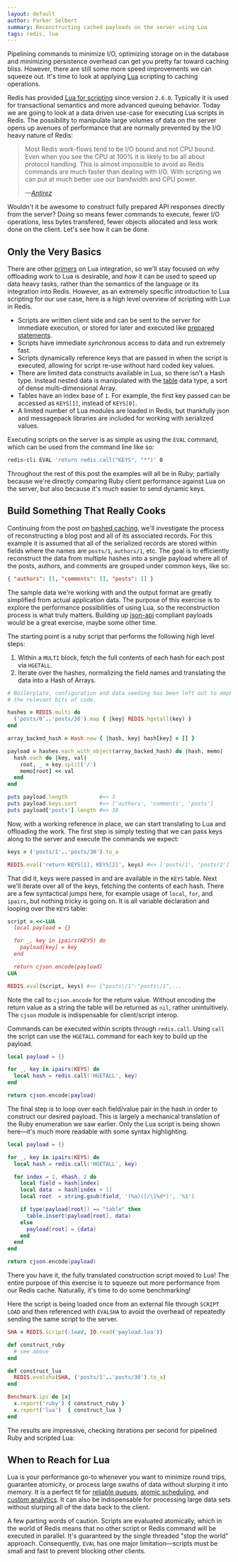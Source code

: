```yaml
---
layout: default
author: Parker Selbert
summary: Reconstructing cached payloads on the server using Lua
tags: redis, lua
---
```


<script src="https://cdnjs.cloudflare.com/ajax/libs/Chart.js/1.0.2/Chart.js"></script>

Pipelining commands to minimize I/O, optimizing storage on in the database and
minimizing persistence overhead can get you pretty far toward caching bliss.
However, there are still some more speed improvements we can squeeze out. It's
time to look at applying [Lua][lua] scripting to caching operations.

Redis has provided [Lua for scripting][ls] since version `2.6.0`. Typically it
is used for transactional semantics and more advanced queuing behavior. Today we
are going to look at a data driven use-case for executing Lua scripts in Redis.
The possibility to manipulate large volumes of data on the server opens up
avenues of performance that are normally prevented by the I/O heavy nature of
Redis:

> Most Redis work-flows tend to be I/O bound and not CPU bound. Even when you
> see the CPU at 100% it is likely to be all about protocol handling. This is
> almost impossible to avoid as Redis commands are much faster than dealing with
> I/O.  With scripting we can put at much better use our bandwidth and CPU
> power.
>
> <cite>&mdash;[Antirez][ls]</cite>

Wouldn't it be awesome to construct fully prepared API responses directly from
the server? Doing so means fewer commands to execute, fewer I/O operations, less
bytes transfered, fewer objects allocated and less work done on the client.
Let's see how it can be done.

## Only the Very Basics

There are other [primers][rl] on Lua integration, so we'll stay focused on *why*
offloading work to Lua is desirable, and *how* it can be used to speed up data
heavy tasks, rather than the semantics of the language or its integration into
Redis. However, as an extremely specific introduction to Lua scripting for our
use case, here is a high level overview of scripting with Lua in Redis.

* Scripts are written client side and can be sent to the server for immediate
  execution, or stored for later and executed like [prepared statements][ps].
* Scripts have immediate *synchronous* access to data and run extremely fast.
* Scripts dynamically reference keys that are passed in when the script is
  executed, allowing for script re-use without hard coded key values.
* There are limited data constructs available in Lua, so there isn't a Hash
  type. Instead nested data is manipulated with the [table][lt] data type, a
  sort of dense multi-dimensional Array.
* Tables have an index base of `1`. For example, the first key passed can be
  accessed as `KEYS[1]`, instead of `KEYS[0]`.
* A limited number of Lua modules are loaded in Redis, but thankfully json and
  messagepack libraries are included for working with serialized values.

Executing scripts on the server is as simple as using the `EVAL` command, which
can be used from the command line like so:

```bash
redis-cli EVAL 'return redis.call("KEYS", "*")' 0
```

Throughout the rest of this post the examples will all be in Ruby; partially
because we're directly comparing Ruby client performance against Lua on the
server, but also because it's much easier to send dynamic keys.

## Build Something That Really Cooks

Continuing from the post on [hashed caching][hc], we'll investigate the process
of reconstructing a blog post and all of its associated records. For this
example it is assumed that all of the serialized records are stored within
fields where the names are `posts/1`, `authors/1`, etc. The goal is to
efficiently reconstruct the data from multiple hashes into a single payload
where all of the posts, authors, and comments are grouped under common keys,
like so:

```json
{ "authors": [], "comments": [], "posts": [] }
```

The sample data we're working with and the output format are greatly simplified
from actual application data. The purpose of this exercise is to explore the
performance possibilities of using Lua, so the reconstruction process is what
truly matters. Building up [json-api][ja] compliant payloads would be a great
exercise, maybe some other time.

The starting point is a ruby script that performs the following high level
steps:

1. Within a `MULTI` block, fetch the full contents of each hash for each post
   via `HGETALL`.
2. Iterate over the hashes, normalizing the field names and translating the data
   into a Hash of Arrays.

```ruby
# Boilerplate, configuration and data seeding has been left out to emphasize
# the relevant bits of code.

hashes = REDIS.multi do
  ('posts/0'..'posts/30').map { |key| REDIS.hgetall(key) }
end

array_backed_hash = Hash.new { |hash, key| hash[key] = [] }

payload = hashes.each_with_object(array_backed_hash) do |hash, memo|
  hash.each do |key, val|
    root, _ = key.split('/')
    memo[root] << val
  end
end

puts payload.length          #=> 3
puts payload.keys.sort       #=> ['authors', 'comments', 'posts']
puts payload['posts'].length #=> 30
```

Now, with a working reference in place, we can start translating to Lua and
offloading the work. The first step is simply testing that we can pass keys
along to the server and execute the commands we expect:

```ruby
keys = ('posts/1'..'posts/30').to_a

REDIS.eval('return KEYS[1], KEYS[2]', keys) #=> ['posts/1', 'posts/2']
```

That did it, keys were passed in and are available in the `KEYS` table. Next
we'll iterate over all of the keys, fetching the contents of each hash. There
are a few syntactical jumps here, for example usage of `local`, `for`, and
`ipairs`, but nothing tricky is going on. It is all variable declaration and
looping over the `KEYS` table:

```ruby
script = <<-LUA
  local payload = {}

  for _, key in ipairs(KEYS) do
    payload[key] = key
  end

  return cjson.encode(payload)
LUA

REDIS.eval(script, keys) #=> {"posts\/1":"posts\/1",...
```

Note the call to `cjson.encode` for the return value. Without encoding the
return value as a string the table will be returned as `nil`, rather
unintuitively. The `cjson` module is indispensable for client/script interop.

Commands can be executed within scripts through `redis.call`. Using `call` the
script can use the `HGETALL` command for each key to build up the payload.

```lua
local payload = {}

for _, key in ipairs(KEYS) do
  local hash = redis.call('HGETALL', key)
end

return cjson.encode(payload)
```

The final step is to loop over each field/value pair in the hash in order to
construct our desired payload. This is largely a mechanical translation of the
Ruby enumeration we saw earlier. Only the Lua script is being shown here—it's
much more readable with some syntax highlighting.

```lua
local payload = {}

for _, key in ipairs(KEYS) do
  local hash = redis.call('HGETALL', key)

  for index = 1, #hash, 2 do
    local field = hash[index]
    local data  = hash[index + 1]
    local root  = string.gsub(field, '(%a)([/\]%d*)', '%1')

    if type(payload[root]) == "table" then
      table.insert(payload[root], data)
    else
      payload[root] = {data}
    end
  end
end

return cjson.encode(payload)
```

There you have it, the fully translated construction script moved to Lua! The
entire purpose of this exercise is to squeeze out more performance from our
Redis cache. Naturally, it's time to do some benchmarking!

Here the script is being loaded once from an external file through `SCRIPT LOAD`
and then referenced with `EVALSHA` to avoid the overhead of repeatedly sending
the same script to the server.

```ruby
SHA = REDIS.script(:load, IO.read('payload.lua'))

def construct_ruby
  # see above
end

def construct_lua
  REDIS.evalsha(SHA, ('posts/1'..'posts/30').to_a)
end

Benchmark.ips do |x|
  x.report('ruby') { construct_ruby }
  x.report('lua')  { construct_lua }
end
```

The results are impressive, checking iterations per second for pipelined Ruby
and scripted Lua:

<canvas id="speed-chart" width="800" height="400"></canvas>

<script>
  var data = {
    labels: ["Ruby", "Lua"],
    datasets: [
      {
        label: "write speed",
        fillColor: "rgba(151,187,205,0.5)",
        strokeColor: "rgba(151,187,205,0.8)",
        highlightFill: "rgba(151,187,205,0.75)",
        highlightStroke: "rgba(151,187,205,1)",
        data: [2.496, 12.699]
      }
    ]
  };
  var ctx = document.getElementById('speed-chart').getContext('2d');
  var perfChart = new Chart(ctx).Bar(data, { responsive: true });
</script>

## When to Reach for Lua

Lua is your performance go-to whenever you want to minimize round trips,
guarantee atomicity, or process large swaths of data without slurping it into
memory. It is a perfect fit for [reliable queues][rq], [atomic scheduling][as],
and [custom analytics][ca]. It can also be indispensable for processing large
data sets without slurping all of the data back to the client.

A few parting words of caution. Scripts are evaluated atomically, which in the
world of Redis means that no other script or Redis command will be executed in
parallel. It's guaranteed by the single threaded "stop the world" approach.
Consequently, `EVAL` has one major limitation—scripts must be small and fast to
prevent blocking other clients.

[ls]: http://oldblog.antirez.com/post/redis-and-scripting.html
[rl]: http://www.redisgreen.net/blog/intro-to-lua-for-redis-programmers/
[rq]: http://oldblog.antirez.com/post/250
[as]: http://www.mikeperham.com/2015/02/18/sidekiq-pro-2.0/
[ca]: https://tech.bellycard.com/blog/light-speed-analytics-with-redis-bitmaps-and-lua/
[lt]: http://www.lua.org/pil/3.6.html
[hc]: /2015/08/10/efficient-redis-caching-through-hashing.html
[ja]: http://json-api.org
[ps]: https://en.wikipedia.org/wiki/Prepared_statement
[lua]: http://www.lua.org/start.html
